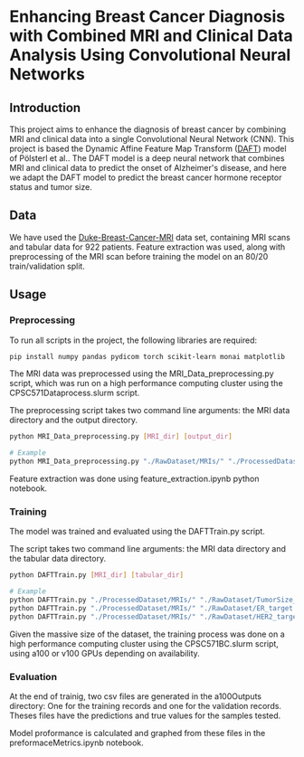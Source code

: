 # Enhancing Breast Cancer Diagnosis with Combined MRI and Clinical Data Analysis Using Convolutional Neural Networks

## Introduction

This project aims to enhance the diagnosis of breast cancer by combining MRI and clinical data into a single Convolutional Neural Network (CNN). This project is based the Dynamic Affine Feature Map Transform ([DAFT](https://github.com/ai-med/DAFT)) model of Pölsterl et al.. The DAFT model is a deep neural network that combines MRI and clinical data to predict the onset of Alzheimer's disease, and here we adapt the DAFT model to predict the breast cancer hormone receptor status and tumor size. 

## Data

We have used the [Duke-Breast-Cancer-MRI](https://www.cancerimagingarchive.net/collection/duke-breast-cancer-mri/) data set, containing MRI scans and tabular data for 922 patients. Feature extraction was used, along with preprocessing of the MRI scan before training the model on an 80/20 train/validation split.

## Usage

### Preprocessing

To run all scripts in the project, the following libraries are required:

```bash
pip install numpy pandas pydicom torch scikit-learn monai matplotlib
```

The MRI data was preprocessed using the MRI_Data_preprocessing.py script, which was run on a high performance computing cluster using the CPSC571Dataprocess.slurm script. 

The preprocessing script takes two command line arguments: the MRI data directory and the output directory. 

```bash
python MRI_Data_preprocessing.py [MRI_dir] [output_dir]

# Example
python MRI_Data_preprocessing.py "./RawDataset/MRIs/" "./ProcessedDataset/MRIs/"
```

Feature extraction was done using feature_extraction.ipynb python notebook.

### Training

The model was trained and evaluated using the DAFTTrain.py script. 

The script takes two command line arguments: the MRI data directory and the tabular data directory. 

```bash
python DAFTTrain.py [MRI_dir] [tabular_dir]

# Example
python DAFTTrain.py "./ProcessedDataset/MRIs/" "./RawDataset/TumorSize_target.csv" > /home/ramin.kahidi/CPSC571/DAFT_CPSC_571/a100Output/slurmOutputs/output_tumor_size.txt
python DAFTTrain.py "./ProcessedDataset/MRIs/" "./RawDataset/ER_target.csv" > /home/ramin.kahidi/CPSC571/DAFT_CPSC_571/a100Output/slurmOutputs/output_ER.txt
python DAFTTrain.py "./ProcessedDataset/MRIs/" "./RawDataset/HER2_target.csv" > /home/ramin.kahidi/CPSC571/DAFT_CPSC_571/a100Output/slurmOutputs/output_HER2.txt
```

Given the massive size of the dataset, the training process was done on a high performance computing cluster using the CPSC571BC.slurm script, using a100 or v100 GPUs depending on availability.

### Evaluation

At the end of trainig, two csv files are generated in the a100Outputs directory: One for the training records and one for the validation records. Theses files have the predictions and true values for the samples tested.

Model proformance is calculated and graphed from these files in the preformaceMetrics.ipynb notebook.

